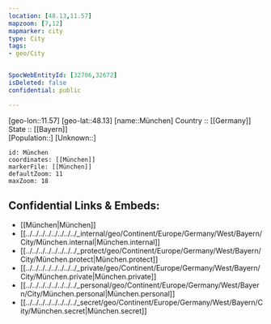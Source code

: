 ```yaml
---
location: [48.13,11.57] 
mapzoom: [7,12] 
mapmarker: city 
type: City
tags:
- geo/City


SpocWebEntityId: [32706,32672] 
isDeleted: false
confidential: public

---
```

[geo-lon::11.57] 
[geo-lat::48.13] 
[name::München] 
Country :: [[Germany]]  
State :: [[Bayern]]  
[Population::] 
[Unknown::] 


```leaflet
id: München
coordinates: [[München]] 
markerFile: [[München]] 
defaultZoom: 11 
maxZoom: 18
```


## Confidential Links & Embeds: 
- [[München|München]]  
- [[../../../../../../../../_internal/geo/Continent/Europe/Germany/West/Bayern/City/München.internal|München.internal]] 
- [[../../../../../../../../_protect/geo/Continent/Europe/Germany/West/Bayern/City/München.protect|München.protect]] 
- [[../../../../../../../../_private/geo/Continent/Europe/Germany/West/Bayern/City/München.private|München.private]] 
- [[../../../../../../../../_personal/geo/Continent/Europe/Germany/West/Bayern/City/München.personal|München.personal]] 
- [[../../../../../../../../_secret/geo/Continent/Europe/Germany/West/Bayern/City/München.secret|München.secret]] 
